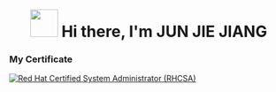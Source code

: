 <h1 align="center"><img src = "https://raw.githubusercontent.com/MartinHeinz/MartinHeinz/master/wave.gif" width="50" height="50"> Hi there, I'm JUN JIE JIANG</h1>

### My Certificate
<!--START_SECTION:badges-->
[![Red Hat Certified System Administrator (RHCSA)](https://images.credly.com/size/110x110/images/572de0ba-2c59-4816-a59d-b0e1687e45ee/image.png)](http://www.credly.com/badges/344c707d-5ec3-4d44-a55a-b4cab6b0ea58 "Red Hat Certified System Administrator (RHCSA)")
<!--END_SECTION:badges-->

